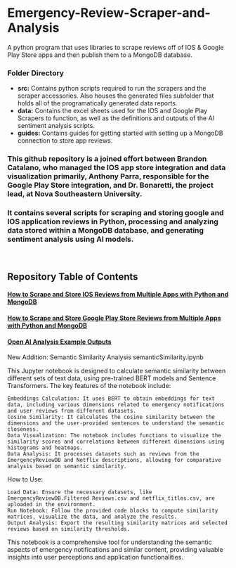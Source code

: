 # Emergency-Review-Scraper-and-Analysis
A python program that uses libraries to scrape reviews off of IOS & Google Play Store apps and then publish them to a MongoDB database.
&nbsp;
&nbsp;
&nbsp;
&nbsp;
### Folder Directory
- **src:** Contains python scripts required to run the scrapers and the scraper accessories. Also houses the generated files subfolder that holds all of the programatically generated data reports.
- **data:** Contains the excel sheets used for the IOS and Google Play Scrapers to function, as well as the definitions and outputs of the AI sentiment analysis scripts.
- **guides:** Contains guides for getting started with setting up a MongoDB connection to store app reviews.

### This github repository is a joined effort between Brandon Catalano, who managed the IOS app store integration and data visualization primarily, Anthony Parra, responsible for the Google Play Store integration, and Dr. Bonaretti, the project lead, at Nova Southeastern University.
### It contains several scripts for scraping and storing google and IOS application reviews in Python, processing and analyzing data stored within a MongoDB database, and generating sentiment analysis using AI models.   
&nbsp; 

## Repository Table of Contents 
#### [How to Scrape and Store IOS Reviews from Multiple Apps with Python and MongoDB](https://github.com/brandjtc/Emergency-Review-Scraper-and-Analysis/blob/main/guide/ios_scraper_guide.md)
#### [How to Scrape and Store Google Play Store Reviews from Multiple Apps with Python and MongoDB](https://github.com/brandjtc/Emergency-Review-Scraper-and-Analysis/blob/main/guide/google_play_scraper_guide.md)
#### [Open AI Analysis Example Outputs](https://github.com/brandjtc/Emergency-Review-Scraper-and-Analysis/tree/main/src/Generated%20Files/Reviews)

New Addition: Semantic Similarity Analysis
semanticSimilarity.ipynb

This Jupyter notebook is designed to calculate semantic similarity between different sets of text data, using pre-trained BERT models and Sentence Transformers. The key features of the notebook include:

    Embeddings Calculation: It uses BERT to obtain embeddings for text data, including various dimensions related to emergency notifications and user reviews from different datasets.
    Cosine Similarity: It calculates the cosine similarity between the dimensions and the user-provided sentences to understand the semantic closeness.
    Data Visualization: The notebook includes functions to visualize the similarity scores and correlations between different dimensions using histograms and heatmaps.
    Data Analysis: It processes datasets such as reviews from the EmergencyReviewDB and Netflix descriptions, allowing for comparative analysis based on semantic similarity.

How to Use:

    Load Data: Ensure the necessary datasets, like EmergencyReviewDB.Filtered Reviews.csv and netflix_titles.csv, are uploaded in the environment.
    Run Notebook: Follow the provided code blocks to compute similarity matrices, visualize the data, and analyze the results.
    Output Analysis: Export the resulting similarity matrices and selected reviews based on similarity thresholds.

This notebook is a comprehensive tool for understanding the semantic aspects of emergency notifications and similar content, providing valuable insights into user perceptions and application functionalities.
